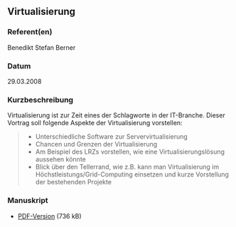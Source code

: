 
 
## Virtualisierung


### Referent(en)
 Benedikt Stefan Berner

### Datum
 29.03.2008

### Kurzbeschreibung
 Virtualisierung ist zur Zeit eines der Schlagworte in der IT-Branche. Dieser
Vortrag soll folgende Aspekte der Virtualisierung vorstellen:

  >*  Unterschiedliche Software zur Servervirtualisierung
  >*  Chancen und Grenzen der Virtualisierung
  >*  Am Beispiel des LRZs vorstellen, wie eine Virtualisierungslösung aussehen
    könnte
  >*  Blick über den Tellerrand, wie z.B. kann man Virtualisierung im
    Höchstleistungs/Grid-Computing einsetzen und kurze Vorstellung der
    bestehenden Projekte

### Manuskript

          
* [PDF-Version](/download/Vortraege/Virtualisierung.pdf) (736 kB)
                 
      
  

